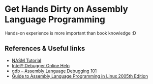 # Get Hands Dirty on Assembly Language Programming
Hands-on experience is more important than book knowledge :D

## References & Useful links
* [NASM Tutorial](https://cs.lmu.edu/~ray/notes/nasmtutorial/)
* [Intel® Debugger Online Help](https://scc.ustc.edu.cn/zlsc/sugon/intel/debugger/cl/index.htm#main/bk_command_ref_gdb.htm)
* [gdb – Assembly Language Debugging 101](https://mohit.io/blog/gdb-assembly-language-debugging-101/)
* [Guide to Assembly Language Programming in Linux 2005th Edition](https://www.amazon.com/Guide-Assembly-Language-Programming-Linux/dp/0387258973)